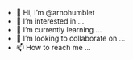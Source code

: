 - 👋 Hi, I’m @arnohumblet
- 👀 I’m interested in ...
- 🌱 I’m currently learning ...
- 💞️ I’m looking to collaborate on ...
- 📫 How to reach me ...

<!---
arnohumblet/arnohumblet is a ✨ special ✨ repository because its `README.md` (this file) appears on your GitHub profile.
You can click the Preview link to take a look at your changes.
--->
